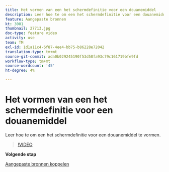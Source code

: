 ```yaml
---
title: Het vormen van een het schermdefinitie voor een douanemiddel
description: Leer hoe te om een het schermdefinitie voor een douanemiddel te vormen.
feature: Aangepaste bronnen
kt: 3001
thumbnail: 27713.jpg
doc-type: feature video
activity: use
team: TM
exl-id: 1d1a11c4-6f87-4ee4-bb75-b86228e72042
translation-type: tm+mt
source-git-commit: ada0b029245190f53d58fa93c79c161719bfe9fd
workflow-type: tm+mt
source-wordcount: '45'
ht-degree: 4%

---
```


# Het vormen van een het schermdefinitie voor een douanemiddel

Leer hoe te om een het schermdefinitie voor een douanemiddel te vormen.

>[!VIDEO](https://video.tv.adobe.com/v/27713?quality=9)

**Volgende stap**

[Aangepaste bronnen koppelen](./linking-custom-resources.md)
